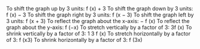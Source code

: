 To shift the graph up by 3 units: f (x) + 3
To shift the graph down by 3 units: f (x) − 3
To shift the graph right by 3 units: f (x − 3)
To shift the graph left by 3 units: f (x + 3)
To reflect the graph about the x-axis: − f (x)
To reflect the graph about the y-axis: f (−x)
To stretch vertically by a factor of 3: 3f (x)
To shrink vertically by a factor of 3: 1
3 f (x)
To stretch horizontally by a factor of 3: f (x3)
To shrink horizontally by a factor of 3: f (3x)